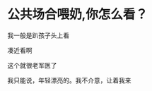 # 公共场合喂奶,你怎么看？


我一般是趴孩子头上看 

凑近看啊 <img src="static/image/smiley/default/lol.gif" smilieid="12" border="0" alt="" /><img src="static/image/smiley/default/lol.gif" smilieid="12" border="0" alt="" /><img src="static/image/smiley/default/lol.gif" smilieid="12" border="0" alt="" /><img src="static/image/smiley/default/lol.gif" smilieid="12" border="0" alt="" /><img src="static/image/smiley/default/lol.gif" smilieid="12" border="0" alt="" />

这个就很老军医了<img src="static/image/smiley/default/titter.gif" smilieid="9" border="0" alt="" />

我只能说，年轻漂亮的。我不介意，让着我来<img src="static/image/smiley/default/lol.gif" smilieid="12" border="0" alt="" />
